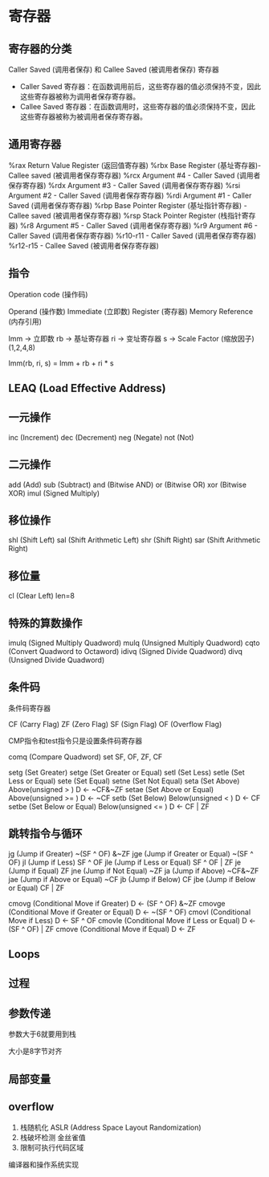# 寄存器

## 寄存器的分类

Caller Saved (调用者保存) 和 Callee Saved (被调用者保存) 寄存器

- Caller Saved 寄存器：在函数调用前后，这些寄存器的值必须保持不变，因此这些寄存器被称为调用者保存寄存器。
- Callee Saved 寄存器：在函数调用时，这些寄存器的值必须保持不变，因此这些寄存器被称为被调用者保存寄存器。

## 通用寄存器

%rax Return Value Register (返回值寄存器)
%rbx Base Register (基址寄存器)- Callee saved (被调用者保存寄存器)
%rcx Argument #4 - Caller Saved (调用者保存寄存器)
%rdx Argument #3 - Caller Saved (调用者保存寄存器)
%rsi Argument #2 - Caller Saved (调用者保存寄存器)
%rdi Argument #1 - Caller Saved (调用者保存寄存器)
%rbp Base Pointer Register (基址指针寄存器) - Callee saved (被调用者保存寄存器)
%rsp Stack Pointer Register (栈指针寄存器)
%r8 Argument #5 - Caller Saved (调用者保存寄存器)
%r9 Argument #6 - Caller Saved (调用者保存寄存器)
%r10-r11 - Caller Saved (调用者保存寄存器)
%r12-r15 - Callee Saved (被调用者保存寄存器)

## 指令

Operation code (操作码)

Operand (操作数)
Immediate (立即数)
Register (寄存器)
Memory Reference (内存引用)

Imm -> 立即数
rb -> 基址寄存器
ri -> 变址寄存器
s -> Scale Factor (缩放因子)(1,2,4,8)

Imm(rb, ri, s) = Imm + rb + ri * s

## LEAQ (Load Effective Address)

## 一元操作

inc (Increment)
dec (Decrement)
neg (Negate)
not (Not)

## 二元操作

add (Add)
sub (Subtract)
and (Bitwise AND)
or (Bitwise OR)
xor (Bitwise XOR)
imul (Signed Multiply)

## 移位操作

shl (Shift Left)
sal (Shift Arithmetic Left)
shr (Shift Right)
sar (Shift Arithmetic Right)

## 移位量

cl (Clear Left) len=8

## 特殊的算数操作

imulq (Signed Multiply Quadword)
mulq (Unsigned Multiply Quadword)
cqto (Convert Quadword to Octaword)
idivq (Signed Divide Quadword)
divq (Unsigned Divide Quadword)

## 条件码

条件码寄存器

CF (Carry Flag)
ZF (Zero Flag)
SF (Sign Flag)
OF (Overflow Flag)

CMP指令和test指令只是设置条件码寄存器

comq (Compare Quadword) set SF, OF, ZF, CF

setg (Set Greater) 
setge (Set Greater or Equal)
setl (Set Less) 
setle (Set Less or Equal)
sete (Set Equal)
setne (Set Not Equal)
seta (Set Above) Above(unsigned > ) D <- ~CF&~ZF
setae (Set Above or Equal) Above(unsigned >= ) D <- ~CF
setb (Set Below) Below(unsigned < ) D <- CF
setbe (Set Below or Equal) Below(unsigned <= ) D <- CF | ZF

## 跳转指令与循环

jg (Jump if Greater) ~(SF ^ OF) &~ZF
jge (Jump if Greater or Equal) ~(SF ^ OF)
jl (Jump if Less) SF ^ OF
jle (Jump if Less or Equal) SF ^ OF | ZF
je (Jump if Equal) ZF
jne (Jump if Not Equal) ~ZF
ja (Jump if Above) ~CF&~ZF
jae (Jump if Above or Equal) ~CF
jb (Jump if Below) CF
jbe (Jump if Below or Equal) CF | ZF

cmovg (Conditional Move if Greater) D <- (SF ^ OF) &~ZF
cmovge (Conditional Move if Greater or Equal) D <- ~(SF ^ OF)
cmovl (Conditional Move if Less) D <- SF ^ OF
cmovle (Conditional Move if Less or Equal) D <- (SF ^ OF) | ZF
cmove (Conditional Move if Equal) D <- ZF

## Loops


## 过程

## 参数传递

参数大于6就要用到栈

大小是8字节对齐

## 局部变量

## overflow

1. 栈随机化   ASLR (Address Space Layout Randomization)
2. 栈破坏检测 金丝雀值
3. 限制可执行代码区域

编译器和操作系统实现